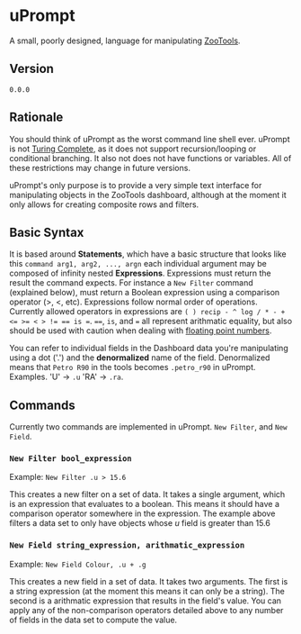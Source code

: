 # uPrompt
A small, poorly designed, language for manipulating [ZooTools](http://tools.zooniverse.org). 

## Version
`0.0.0`

## Rationale
You should think of uPrompt as the worst command line shell ever. uPrompt is not [Turing Complete](http://en.wikipedia.org/wiki/Turing_completeness), as it does not support recursion/looping or conditional branching. It also not does not have functions or variables. All of these restrictions may change in future versions. 

uPrompt's only purpose is to provide a very simple text interface for manipulating objects in the ZooTools dashboard, although at the moment it only allows for creating composite rows and filters. 

## Basic Syntax
It is based around **Statements**, which have a basic structure that looks like this `command arg1, arg2, ..., argn` each individual argument may be composed of infinity nested **Expressions**. Expressions must return the result the command expects. For instance a `New Filter` command (explained below), must return a Boolean expression using a comparison operator (>, <, etc). Expressions follow normal order of operations. Currently allowed operators in expressions are `( ) recip - ^ log / * - + <= >= < > != == is =`. `==`, `is`, and `=` all represent arithmatic equality, but also should be used with caution when dealing with [floating point numbers](http://en.wikipedia.org/wiki/Floating_point).

You can refer to individual fields in the Dashboard data you're manipulating using a dot ('.') and the **denormalized** name of the field. Denormalized means that `Petro R90` in the tools becomes `.petro_r90` in uPrompt. Examples. 'U' -> `.u` 'RA' -> `.ra`. 

## Commands 
Currently two commands are implemented in uPrompt. `New Filter`, and `New Field`.

### `New Filter bool_expression`

Example: `New Filter .u > 15.6`

This creates a new filter on a set of data. It takes a single argument, which is an expression that evaluates to a boolean. This means it should have a comparison operator somewhere in the expression. The example above filters a data set to only have objects whose _u_ field is greater than 15.6

### `New Field string_expression, arithmatic_expression` 

Example: `New Field Colour, .u + .g`

This creates a new field in a set of data. It takes two arguments. The first is a string expression (at the moment this means it can only be a string). The second is a arithmatic expression that results in the field's value. You can apply any of the non-comparison operators detailed above to any number of fields in the data set to compute the value. 